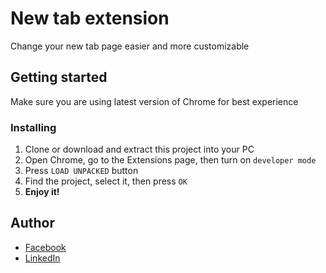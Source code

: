 # New tab extension

Change your new tab page easier and more customizable

## Getting started

Make sure you are using latest version of Chrome for best experience 

### Installing

1. Clone or download and extract this project into your PC
1. Open Chrome, go to the Extensions page, then turn on `developer mode`
1. Press `LOAD UNPACKED` button
1. Find the project, select it, then press `OK`
1. **Enjoy it!**

## Author

- [Facebook](https://fb.com/100021844853679)
- [LinkedIn](https://www.linkedin.com/in/nguyen-long-293479163/)